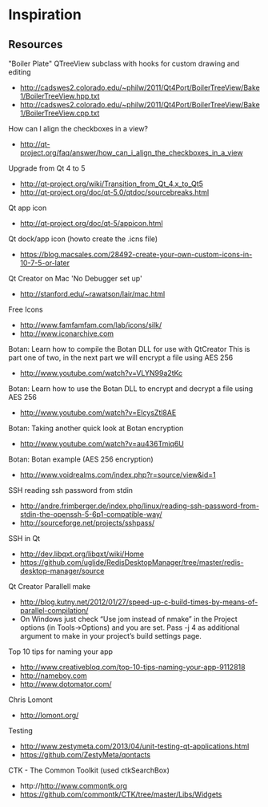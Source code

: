 Inspiration
==================

Resources
------------------

"Boiler Plate" QTreeView subclass with hooks for custom drawing and editing
  * http://cadswes2.colorado.edu/~philw/2011/Qt4Port/BoilerTreeView/Bake1/BoilerTreeView.hpp.txt
  * http://cadswes2.colorado.edu/~philw/2011/Qt4Port/BoilerTreeView/Bake1/BoilerTreeView.cpp.txt

How can I align the checkboxes in a view?
  * http://qt-project.org/faq/answer/how_can_i_align_the_checkboxes_in_a_view

Upgrade from Qt 4 to 5
 * http://qt-project.org/wiki/Transition_from_Qt_4.x_to_Qt5
 * http://qt-project.org/doc/qt-5.0/qtdoc/sourcebreaks.html

Qt app icon
 * http://qt-project.org/doc/qt-5/appicon.html

Qt dock/app icon (howto create the .icns file)
 * https://blog.macsales.com/28492-create-your-own-custom-icons-in-10-7-5-or-later

Qt Creator on Mac 'No Debugger set up'
 * http://stanford.edu/~rawatson/lair/mac.html

Free Icons
 * http://www.famfamfam.com/lab/icons/silk/
 * http://www.iconarchive.com

Botan: Learn how to compile the Botan DLL for use with QtCreator This is part one of two, in the next part we will encrypt a file using AES 256
 * http://www.youtube.com/watch?v=VLYN99a2tKc

Botan: Learn how to use the Botan DLL to encrypt and decrypt a file using AES 256
 * http://www.youtube.com/watch?v=EIcysZtl8AE

Botan: Taking another quick look at Botan encryption
 * http://www.youtube.com/watch?v=au436Tmiq6U

Botan: Botan example (AES 256 encryption)
 * http://www.voidrealms.com/index.php?r=source/view&id=1

SSH reading ssh password from stdin
 * http://andre.frimberger.de/index.php/linux/reading-ssh-password-from-stdin-the-openssh-5-6p1-compatible-way/
 * http://sourceforge.net/projects/sshpass/

SSH in Qt
 * http://dev.libqxt.org/libqxt/wiki/Home
 * https://github.com/uglide/RedisDesktopManager/tree/master/redis-desktop-manager/source

Qt Creator Parallell make
 * http://blog.kutny.net/2012/01/27/speed-up-c-build-times-by-means-of-parallel-compilation/
 * On Windows just check “Use jom instead of nmake” in the Project options (in Tools->Options) and you are set. Pass -j 4 as additional argument to make in your project’s build settings page.

Top 10 tips for naming your app 
 * http://www.creativebloq.com/top-10-tips-naming-your-app-9112818
 * http://nameboy.com
 * http://www.dotomator.com/

Chris Lomont
 * http://lomont.org/

Testing
 * http://www.zestymeta.com/2013/04/unit-testing-qt-applications.html
 * https://github.com/ZestyMeta/qontacts

CTK - The Common Toolkit (used ctkSearchBox)
 * http://http://www.commontk.org
 * https://github.com/commontk/CTK/tree/master/Libs/Widgets